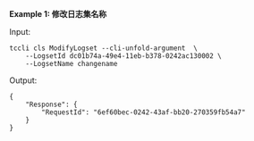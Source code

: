 **Example 1: 修改日志集名称**



Input: 

```
tccli cls ModifyLogset --cli-unfold-argument  \
    --LogsetId dc01b74a-49e4-11eb-b378-0242ac130002 \
    --LogsetName changename
```

Output: 
```
{
    "Response": {
        "RequestId": "6ef60bec-0242-43af-bb20-270359fb54a7"
    }
}
```

